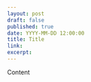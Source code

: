 ```yaml
---
layout: post
draft: false
published: true
date: YYYY-MM-DD 12:00:00
title: Title
link:
excerpt:
---
```


Content